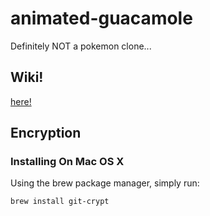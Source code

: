# animated-guacamole
Definitely NOT a pokemon clone...


## Wiki!
[here!](https://github.com/JustinD85/animated-guacamole/wiki)
## Encryption
### Installing On Mac OS X

Using the brew package manager, simply run:

    brew install git-crypt
